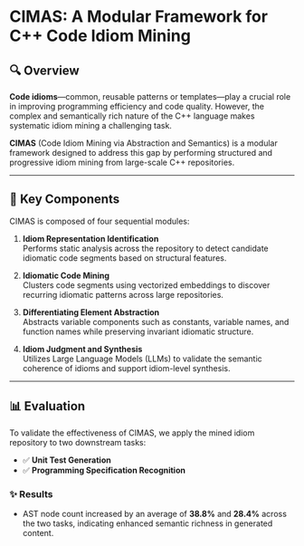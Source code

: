 # CIMAS: A Modular Framework for C++ Code Idiom Mining

## 🔍 Overview

**Code idioms**—common, reusable patterns or templates—play a crucial role in improving programming efficiency and code quality. However, the complex and semantically rich nature of the C++ language makes systematic idiom mining a challenging task.

**CIMAS** (Code Idiom Mining via Abstraction and Semantics) is a modular framework designed to address this gap by performing structured and progressive idiom mining from large-scale C++ repositories.

---

## 🧩 Key Components

CIMAS is composed of four sequential modules:

1. **Idiom Representation Identification**  
   Performs static analysis across the repository to detect candidate idiomatic code segments based on structural features.

2. **Idiomatic Code Mining**  
   Clusters code segments using vectorized embeddings to discover recurring idiomatic patterns across large repositories.

3. **Differentiating Element Abstraction**  
   Abstracts variable components such as constants, variable names, and function names while preserving invariant idiomatic structure.

4. **Idiom Judgment and Synthesis**  
   Utilizes Large Language Models (LLMs) to validate the semantic coherence of idioms and support idiom-level synthesis.

---

## 📊 Evaluation

To validate the effectiveness of CIMAS, we apply the mined idiom repository to two downstream tasks:

- ✅ **Unit Test Generation**  
- ✅ **Programming Specification Recognition**

### ✨ Results

- AST node count increased by an average of **38.8%** and **28.4%** across the two tasks, indicating enhanced semantic richness in generated content.
